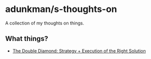 # adunkman/s-thoughts-on

A collection of my thoughts on things.

## What things? 

- [The Double Diamond: Strategy + Execution of the Right Solution](thoughts/double-diamond.md)
